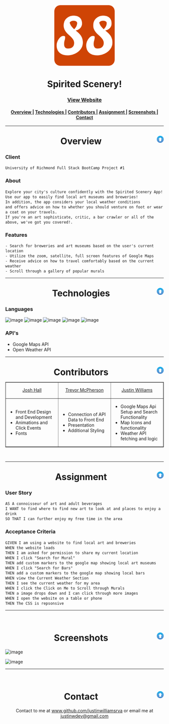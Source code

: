 <h1 align="center"style="border-bottom:none;margin:0">
  <a name="logo" href="https://justinwilliamsrva.github.io/Spirited-Scenery/"><img src="assets/icons/logobig.png" alt="Spirted Scenery" width="192"></a>
  <br>
  <br>
  Spirited Scenery!
</h1>

<a class="button" href="https://justinwilliamsrva.github.io/Spirited-Scenery"><h3  align="center" p-style="border-bottom:none;margin:0 ">View Website </h3></a>

<div align="center"><a name="menu"></a>
  <h4>
    <a href="https://github.com/justinwilliamsrva/Spirited-Scenery#Overview">
      Overview
    </a>
    <span> | </span>
    <a href="https://github.com/justinwilliamsrva/Spirited-Scenery#Technologies">
      Technologies
    </a>
    <span> | </span>
    <a href="https://github.com/justinwilliamsrva/Spirited-Scenery#Team">
      Contributors
    </a>
    <span> | </span>
    <a href="https://github.com/justinwilliamsrva/Spirited-Scenery#Assignment">
      Assignment
    </a>
     <span> | </span>
    <a href="https://github.com/justinwilliamsrva/Spirited-Scenery#Screenshots">
      Screenshots
    </a>
    <span> | </span>
    <a href="https://github.com/justinwilliamsrva/Spirited-Scenery#Contact">
      Contact
    </a>
  </h4>
</div>

---

<br>

<h1 align="center" border="none" style="border-bottom:none;margin:0" name="Overview" > Overview  <a href="https://github.com/justinwilliamsrva/Spirited-Scenery#logo"><img align="right" border="0" src="https://raw.githubusercontent.com/CCOSTAN/Home-AssistantConfig/master/config/www/custom_ui/floorplan/images/branding/up_arrow.png" width="22" ></a></h1>

<h3> Client
</h3>

```
University of Richmond Full Stack BootCamp Project #1
```

<h3>About </h3>

```
Explore your city's culture confidently with the Spirited Scenery App!
Use our app to easily find local art museums and breweries!
In addition, the app considers your local weather conditions
and offers advice on how to whether you should venture on foot or wear a coat on your travels.
If you're an art sophisticate, critic, a bar crawler or all of the above, we've got you covered!.
```

<h3>Features </h3>

```
- Search for breweries and art museums based on the user's current location
- Utilize the zoom, satellite, full screen features of Google Maps
- Receive advice on how to travel comfortably based on the current weather
- Scroll through a gallery of popular murals
```

---

<br>

<h1 align="center" name="Technologies" style="border-bottom:none;margin:0"> Technologies  <a href="https://github.com/justinwilliamsrva/Spirited-Scenery#logo"><img align="right" border="0" src="https://raw.githubusercontent.com/CCOSTAN/Home-AssistantConfig/master/config/www/custom_ui/floorplan/images/branding/up_arrow.png" width="22" ></a></h1>

<h3> Languages</h3>

![image](https://img.shields.io/badge/HTML5-E34F26?style=for-the-badge&logo=html5&logoColor=white)
![image](https://img.shields.io/badge/CSS-239120?&style=for-the-badge&logo=css3&logoColor=white)
![image](https://img.shields.io/badge/JavaScript-323330?style=for-the-badge&logo=javascript&logoColor=F7DF1E)
![image](https://img.shields.io/badge/Material--UI-0081CB?style=for-the-badge&logo=material-ui&logoColor=white)
![image](https://img.shields.io/badge/jQuery-0769AD?style=for-the-badge&logo=jquery&logoColor=white)

<h3> API's</h3>

- Google Maps API
- Open Weather API

---

<br>

<h1 align="center" name="Team" style="border-bottom:none;margin:0">Contributors<a href="https://github.com/justinwilliamsrva/Spirited-Scenery#logo"><img align="right" border="0" src="https://raw.githubusercontent.com/CCOSTAN/Home-AssistantConfig/master/config/www/custom_ui/floorplan/images/branding/up_arrow.png" width="22" ></a></h1>

<table align="center" border="1">

<tr><td align="center" colspan="1" style="width:33%">

[Josh Hall](https://github.com/JoshHallRVA)

</td><td align="center" colspan="1" style="width:33%">

[Trevor McPherson](https://github.com/mcphersonts)

</td><td align="center" colspan="1" style="width:33%">

[Justin Williams](https://github.com/justinwilliamsrva)</td></tr>

<tr><td colspan="1">
<ul>
          <li>Front End Design and Development</li>
          <li>Animations and Click Events</li>
          <li>Fonts</li>

</ul>

</td><td colspan="1">
<ul>  <li>Connection of API Data to Front End</li>
            <li>Presentation</li>
            <li>Additional Styling</li>

</ul>
</td><td colspan="1">
<ul>
<li>Google Maps Api Setup and Search Functionality</li>
<li>Map Icons and functionality</li>
<li>Weather API fetching and logic</li>

</ul>
</td></tr>

</table>
<br>

---

<br>

<h1  align="center" style="border-bottom:none;margin:0" name="Assignment" > Assignment  <a href="https://github.com/justinwilliamsrva/Spirited-Scenery#logo"><img align="right" border="0" src="https://raw.githubusercontent.com/CCOSTAN/Home-AssistantConfig/master/config/www/custom_ui/floorplan/images/branding/up_arrow.png" width="22" ></a></h1>

<h3> User Story</h3>

```
AS A connoisseur of art and adult beverages
I WANT to find where to find new art to look at and places to enjoy a drink
SO THAT I can further enjoy my free time in the area
```

<h3> Acceptance Criteria</h3>

```
GIVEN I am using a website to find local art and breweries
WHEN the website loads
THEN I am asked for permission to share my current location
WHEN I click "Search for Mural"
THEN add custom markers to the google map showing local art museums
WHEN I click "Search for Bars"
THEN add a custom markers to the google map showing local bars
WHEN view the Current Weather Section
THEN I see the current weather for my area
WHEN I click the Click on Me to Scroll through Murals
THEN a image drops down and I can click through more images
WHEN I open the website on a table or phone
THEN The CSS is repsonsive
```

---

<br>

<h1 align="center" style="text-align: center;border-bottom:none" name="Screenshots" > Screenshots  <a href="https://github.com/justinwilliamsrva/Spirited-Scenery#logo"><img align="right" border="0" src="https://raw.githubusercontent.com/CCOSTAN/Home-AssistantConfig/master/config/www/custom_ui/floorplan/images/branding/up_arrow.png" width="22" ></a></h1>

![image](https://user-images.githubusercontent.com/63308516/87229085-4e44ab80-c373-11ea-8b3f-2c25cd71b60a.png)

![image](https://user-images.githubusercontent.com/63308516/87229113-851ac180-c373-11ea-8ebc-f2c51d8c7e72.png)

---

<br>

<h1 align="center" style="text-align: center;border-bottom:none" name="Contact" >Contact <a href="https://github.com/justinwilliamsrva/Spirited-Scenery#logo"><img align="right" border="0" src="https://raw.githubusercontent.com/CCOSTAN/Home-AssistantConfig/master/config/www/custom_ui/floorplan/images/branding/up_arrow.png" width="22" ></a></h1>
<p align="center" style="text-align: center">Contact to me  at <a href="www.github.com/justinwilliamsrva">www.github.com/justinwilliamsrva</a> or email me at <a href="mailto: justinwdev@gmail.com">justinwdev@gmail.com</a><p>

